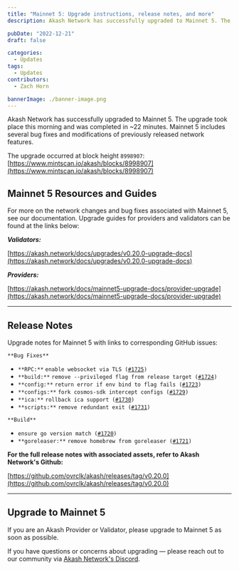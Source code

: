 ```yaml
---
title: "Mainnet 5: Upgrade instructions, release notes, and more"
description: Akash Network has successfully upgraded to Mainnet 5. The upgrade took place this morning and was completed in ~22 minutes.

pubDate: "2022-12-21"
draft: false

categories:
  - Updates
tags:
  - Updates
contributors:
  - Zach Horn

bannerImage: ./banner-image.png
---
```


Akash Network has successfully upgraded to Mainnet 5. The upgrade took place this morning and was completed in ~22 minutes. Mainnet 5 includes several bug fixes and modifications of previously released network features.

The upgrade occurred at block height `8998907`: [https://www.mintscan.io/akash/blocks/8998907](https://www.mintscan.io/akash/blocks/8998907)

## Mainnet 5 Resources and Guides

For more on the network changes and bug fixes associated with Mainnet 5, see our documentation. Upgrade guides for providers and validators can be found at the links below:

**_Validators:_**

[https://akash.network/docs/upgrades/v0.20.0-upgrade-docs](https://akash.network/docs/upgrades/v0.20.0-upgrade-docs)

**_Providers:_**

[https://akash.network/docs/mainnet5-upgrade-docs/provider-upgrade](https://akash.network/docs/mainnet5-upgrade-docs/provider-upgrade)

---

## Release Notes

Upgrade notes for Mainnet 5 with links to corresponding GitHub issues:

`**Bug Fixes**`

- `**RPC:**` `enable websocket via TLS (`[`#1725`](https://github.com/ovrclk/akash/issues/1725)`)`
- `**build:**` `remove --privileged flag from release target (`[`#1724`](https://github.com/ovrclk/akash/issues/1724)`)`
- `**config:**` `return error if env bind to flag fails (`[`#1723`](https://github.com/ovrclk/akash/issues/1723)`)`
- `**configs:**` `fork cosmos-sdk intercept configs (`[`#1729`](https://github.com/ovrclk/akash/issues/1729)`)`
- `**ica:**` `rollback ica support (`[`#1730`](https://github.com/ovrclk/akash/issues/1730)`)`
- `**scripts:**` `remove redundant exit (`[`#1731`](https://github.com/ovrclk/akash/issues/1731)`)`

`**Build**`

- `ensure go version match (`[`#1720`](https://github.com/ovrclk/akash/issues/1720)`)`
- `**goreleaser:**` `remove homebrew from goreleaser (`[`#1721`](https://github.com/ovrclk/akash/issues/1721)`)`

**For the full release notes with associated assets, refer to Akash Network's Github:**

[https://github.com/ovrclk/akash/releases/tag/v0.20.0](https://github.com/ovrclk/akash/releases/tag/v0.20.0)

---

## Upgrade to Mainnet 5

If you are an Akash Provider or Validator, please upgrade to Mainnet 5 as soon as possible.

If you have questions or concerns about upgrading — please reach out to our community via [Akash Network's Discord](https://discord.com/invite/akash).

